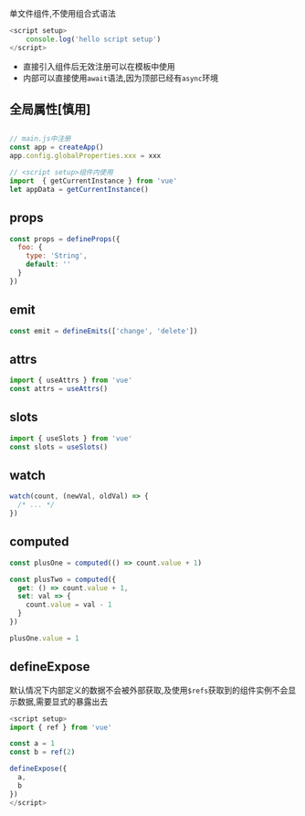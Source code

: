 单文件组件,不使用组合式语法
```js
<script setup>
    console.log('hello script setup')
</script>
```

- 直接引入组件后无效注册可以在模板中使用
- 内部可以直接使用`await`语法,因为顶部已经有`async`环境

## 全局属性[慎用]
```js

// main.js中注册
const app = createApp()
app.config.globalProperties.xxx = xxx

// <script setup>组件内使用
import  { getCurrentInstance } from 'vue'
let appData = getCurrentInstance()

```

## props
``` js
const props = defineProps({
  foo: {
    type: 'String',
    default: ''
  }
})
```

## emit
``` js
const emit = defineEmits(['change', 'delete'])
```

## attrs
```js
import { useAttrs } from 'vue'
const attrs = useAttrs()
```

## slots
```js
import { useSlots } from 'vue'
const slots = useSlots()
```

## watch
```js
watch(count, (newVal, oldVal) => {
  /* ... */
})
```

## computed
```js
const plusOne = computed(() => count.value + 1)

const plusTwo = computed({
  get: () => count.value + 1,
  set: val => {
    count.value = val - 1
  }
})

plusOne.value = 1
```

## defineExpose
默认情况下内部定义的数据不会被外部获取,及使用`$refs`获取到的组件实例不会显示数据,需要显式的暴露出去
```js
<script setup>
import { ref } from 'vue'

const a = 1
const b = ref(2)

defineExpose({
  a,
  b
})
</script>
```